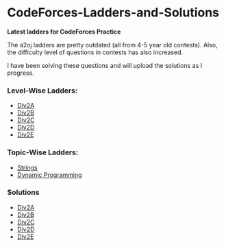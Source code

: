 # CodeForces-Ladders-and-Solutions
**Latest ladders for CodeForces Practice**


The a2oj ladders are pretty outdated (all from 4-5 year old contests). 
Also, the difficulty level of questions in contests has also increased.

I have been solving these questions and will upload the solutions as I progress. 


### Level-Wise Ladders:
* [Div2A](https://github.com/mayankpatel14/CodeForces-Ladders/blob/master/div2A.md)
* [Div2B](https://github.com/mayankpatel14/CodeForces-Ladders/blob/master/div2B.md)
* [Div2C](https://github.com/mayankpatel14/CodeForces-Ladders/blob/master/div2C.md)
* [Div2D](https://github.com/mayankpatel14/CodeForces-Ladders/blob/master/div2D.md)
* [Div2E](https://github.com/mayankpatel14/CodeForces-Ladders/blob/master/div2E.md)

### Topic-Wise Ladders:
* [Strings](https://github.com/mayankpatel14/CodeForces-Ladders/blob/master/strings.md)
* [Dynamic Programming](https://github.com/mayankpatel14/CodeForces-Ladders/blob/master/dynamicProgramming.md)

### Solutions
* [Div2A](https://github.com/mayankpatel14/CodeForces-Ladders/blob/master/div2A-solutions.md)
* [Div2B](https://github.com/mayankpatel14/CodeForces-Ladders/blob/master/div2B-solutions.md)
* [Div2C](https://github.com/mayankpatel14/CodeForces-Ladders/blob/master/div2C-solutions.md)
* [Div2D](https://github.com/mayankpatel14/CodeForces-Ladders/blob/master/div2D-solutions.md)
* [Div2E](https://github.com/mayankpatel14/CodeForces-Ladders/blob/master/div2E-solutions.md)